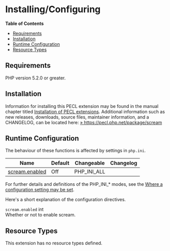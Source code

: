 Installing/Configuring
======================

**Table of Contents**

-   [Requirements](/scream/setup.html#Requirements)
-   [Installation](/scream/setup.html#Installation)
-   [Runtime Configuration](/scream/setup.html#Runtime%20Configuration)
-   [Resource Types](/scream/setup.html#Resource%20Types)

Requirements
------------

PHP version 5.2.0 or greater.

Installation
------------

Information for installing this PECL extension may be found in the
manual chapter titled
<a href="/install/pecl.html" class="link">Installation of PECL extensions</a>.
Additional information such as new releases, downloads, source files,
maintainer information, and a CHANGELOG, can be located here:
<a href="https://pecl.php.net/package/scream" class="link external">» https://pecl.php.net/package/scream</a>

Runtime Configuration
---------------------

The behaviour of these functions is affected by settings in `php.ini`.

| Name                                                          | Default | Changeable    | Changelog |
|---------------------------------------------------------------|---------|---------------|-----------|
| <a href="/scream/setup.html#" class="link">scream.enabled</a> | Off     | PHP\_INI\_ALL |           |

For further details and definitions of the PHP\_INI\_\* modes, see the
<a href="/configuration/changes/modes.html" class="xref">Where a configuration setting may be set</a>.

Here's a short explanation of the configuration directives.

`scream.enabled` <span class="type">int</span>  
Whether or not to enable scream.

Resource Types
--------------

This extension has no resource types defined.
